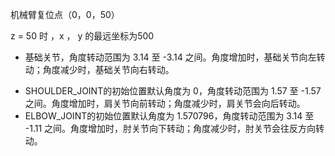 机械臂复位点（0，0，50）

z = 50 时 ，x ， y 的最远坐标为500





* 基础关节，角度转动范围为 3.14 至 -3.14 之间。角度增加时，基础关节向左转动；角度减少时，基础关节向右转动。

- SHOULDER_JOINT的初始位置默认角度为 0，角度转动范围为 1.57 至 -1.57 之间。角度增加时，肩关节向前转动；角度减少时，肩关节会向后转动。
- ELBOW_JOINT的初始位置默认角度为 1.570796，角度转动范围为 3.14 至 -1.11 之间。角度增加时，肘关节向下转动；角度减少时，肘关节会往反方向转动。